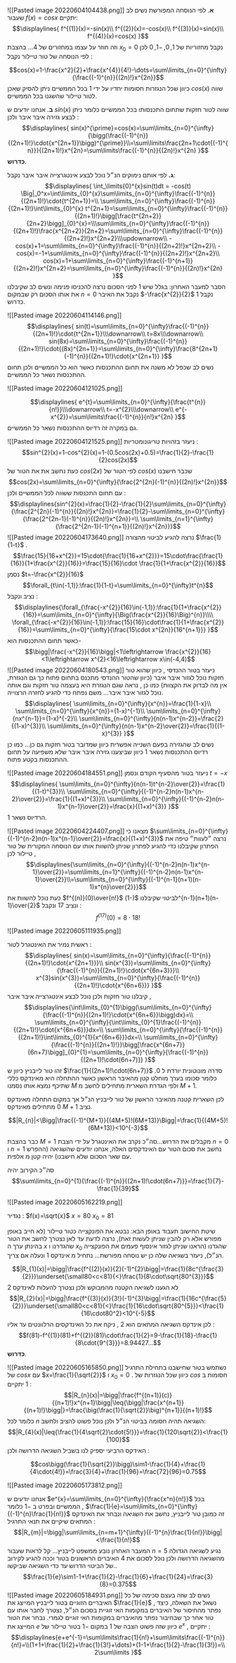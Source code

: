 ![[Pasted image 20220604104438.png]]
__א__. לפי הנוסחה המפורשת נשים לב שעבור $f(x)=cosx$ יתקיים:
$$\displaylines{
f^{(1)}(x)=-sin(x)\\
f^{(2)}(x)=-cos(x)\\
f^{(3)}(x)=sin(x)\\
f^{(4)}(x)=cos(x)
}$$
וזה חוזר על עצמו במחזורים של 4... 
בהצבת $x_{0}=0$ נקבל מחזוריות של $1,0,-1,0$ לכן לפי הנוסחה של טור טיילור נקבל :

$$cos(x)=1-\frac{x^2}{2}+\frac{x^{4}}{4!}-\dots=\sum\limits_{n=0}^{\infty}{\frac{(-1)^{n}}{(2n)!}x^{2n}}$$
כיוון שכל הנגזרות חסומות יחדיו על ידי $1$ בכל הממשיים ניתן להסיק שאכן $cos(x)$ שווה לטור טיילור שהשגנו בכל הממשיים.

__ב__.  אנחנו יודעים ש $sin(x)$ שווה לטור חזקות שתחום התכנסותו בכל הממשיים כלומר ניתן לבצע גזירה איבר איבר ולכן :
$$\displaylines{
sin(x)^{\prime}=cos(x)=\sum\limits_{n=0}^{\infty}{\bigg(\frac{(-1)^{n}}{(2n+1)!}\cdot{x^{2n+1}}\bigg)^{\prime}}\\=\sum\limits\frac{2n+1\cdot{(-1)^{n}}}{(2n+1)!}x^{2n}=\sum\limits\frac{(-1)^{n}}{(2n)!}x^{2n}
}$$
__כדרוש__.

__ג.__ לפי אותם נימוקים הנ״ל נוכל לבצע אינטגרצייה איבר איבר נקבל:
$$\displaylines{
\int_\limits{0}^{x}sin(t)dt = -cos(t)
\Big|_0^x=\int\limits_{0}^{x}\sum\limits_{n=0}^{\infty}\frac{(-1)^{n}}{(2n+1)!}\cdot{t^{2n+1}}=\\
\sum\limits_{n=0}^{\infty}\frac{(-1)^{n}}{(2n+1)!}\int\limits_{0}^{x}
t^{2n+1}=\sum\limits_{n=0}^{\infty}\frac{(-1)^{n}}{(2n+1)!}\bigg[\frac{t^{2n+2}}{2n+2}\bigg]_{0}^{x}=\\\sum\limits_{n=0}^{\infty}\frac{(-1)^{n}}{(2n+1)!}\frac{x^{2n+2}}{2n+2}=\sum\limits_{n=0}^{\infty}\frac{(-1)^{n}}{(2n+2)!}x^{2n+2}\\\updownarrow\\
-cos(x)+1=\sum\limits_{n=0}^{\infty}\frac{(-1)^{n}}{(2n+2)!}x^{2n+2}\\
-cos(x)=-1+\sum\limits_{n=0}^{\infty}\frac{(-1)^{n}}{(2n+2)!}x^{2n+2}\\
cos(x)=1+\sum\limits_{n=0}^{\infty}\frac{(-1)^{n+1}}{(2n+2)!}x^{2n+2}=\sum\limits_{n=0}^{\infty}\frac{(-1)^{n}}{(2n)!}x^{2n}
}$$
הסבר למעבר האחרון: בגלל שיש $1$ לפני הסכום נרצה להכניסו פנימה ונשים לב שקיבלנו את אותו הסכום רק שבמקום $n=0$ נקבל את האיבר $-\frac{x^{2}}{2}$ נקבל $1$ כדרוש.

![[Pasted image 20220604114146.png]]
$$\displaylines{
sin(t)=\sum\limits_{n=0}^{\infty}\frac{(-1)^{n}}{(2n+1)!}\cdot{t^{2n+1}}\\\downarrow\\
t=8x\\\downarrow\\
sin(8x)=\sum\limits_{n=0}^{\infty}\frac{(-1)^{n}}{(2n+1)!}\cdot{(8x)^{2n+1}}=\sum\limits_{n=0}^{\infty}\frac{8^{2n+1}(-1)^{n}}{(2n+1)!}\cdot{x^{2n+1}}
}$$
נשים לב שכפל לא משנה את תחום ההתכנסות כאשר הוא כל הממשיים ולכן תחום ההתכנסות נשאר כל הממשיים.


![[Pasted image 20220604121025.png]]

$$\displaylines{
e^{t}=\sum\limits_{n=0}^{\infty}{\frac{t^{n}}{n!}}\\\downarrow\\
t=-x^{2}\\\downarrow\\
e^{-x^{2}}=\sum\limits\frac{(-1)^{n}}{n!}x^{2n}
}$$
גם במקרה זה רדיוס ההתכנסות נשאר כל הממשיים.

![[Pasted image 20220604121525.png]]
ניעזר בזהויות טריגונומטריות : 
$$sin^{2}(x)=1-cos^{2}(x)=1-(0.5cos(2x)+0.5)=\frac{1}{2}-\frac{1}{2}cos(2x)$$
כעת נחשב את את הטור של $cos(2x)$ לפי הטור של $cos(x)$ שכבר חישבנו
$$cos(2x)=\sum\limits_{n=0}^{\infty}{\frac{2^{2n}(-1)^{n}}{(2n)!}x^{2n}}$$
עם תחום התכנסות ששווה לכל הממשיים ולכן :
$$\displaylines{sin^{2}(x)=\frac{1}{2}-\frac{1}{2}\sum\limits_{n=0}^{\infty}{\frac{2^{2n}(-1)^{n}}{(2n)!}x^{2n}}=\frac{1}{2}-\sum\limits_{n=0}^{\infty}{\frac{2^{2n-1}(-1)^{n}}{(2n)!}x^{2n}}=\\ \sum\limits_{n=1}^{\infty}{\frac{2^{2n-1}(-1)^{n+1}}{(2n)!}x^{2n}}}$$
![[Pasted image 20220604173640.png]]
נרצה להגיע לביטוי מהצורה $\frac{1}{1-t}$ . 
$$\frac{15}{16+x^{2}}=15\cdot{\frac{1}{16+x^{2}}}=15\cdot\frac{\frac{1}{16}}{1+\frac{x^{2}}{16}}=\frac{15}{16}\cdot \frac{1}{1+\frac{x^{2}}{16}}$$
נסמן $t=-\frac{x^{2}}{16}$ 
$$\forall_{t\in(-1,1)}:\frac{1}{1-t}=\sum\limits_{n=0}^{\infty}t^{n}$$
נציב ונקבל : 
$$\displaylines{\forall_{\frac{-x^{2}}{16}\in(-1,1)}:\frac{1}{1+\frac{x^{2}}{16}}=\sum\limits_{n=0}^{\infty}{\Big(\frac{x^{2}}{16}\Big)^{n}}\\\\
\forall_{\frac{-x^{2}}{16}\in(-1,1)}:\frac{15}{16}\cdot\frac{1}{1+\frac{x^{2}}{16}}=\sum\limits_{n=0}^{\infty}{\frac{15\cdot x^{2n}}{16^{n+1}}}
}$$
כאשר תחום ההתכנסות הוא-
$$\bigg|\frac{-x^{2}}{16}\bigg|<1\leftrightarrow \frac{x^{2}}{16}<1\leftrightarrow x^{2}<16\leftrightarrow x\in(-4,4)$$
![[Pasted image 20220604180543.png]]
ניעזר בטור ההנדסי , כיוון שהוא טור חזקות נוכל לגזור איבר איבר (כיוון שהטור ההנדסי מתכנס בתחום פתוח כך גם הנגזרת, אין מה לבדוק את הקצוות) כמו כן , נראה שגם הנגזרת היא בעצמה טור חזקות וגם אותה נוכל לגזור איבר איבר... משם נפתח כדי להגיע לחזרה הרצוייה.
$$\displaylines{
\sum\limits_{n=0}^{\infty}{x^{n}}=\frac{1}{1-x}\\
\sum\limits_{n=0}^{\infty}{x^{n}}=(1-x)^{-1}\\
\sum\limits_{n=0}^{\infty}{nx^{n-1}}=(1-x)^{-2}\\
\sum\limits_{n=0}^{\infty}{n(n-1)x^{n-2}}=\frac{2}{(1-x)^{3}}\\
\sum\limits_{n=0}^{\infty}{n(n-1)x^{n-2}\over{2}}=\frac{1}{(1-x)^{3}}
}$$
נשים לב שהגזירה בפעם השנייה אפשרית כיוון שמדובר בטור חזקות גם כן... כמו כן רדיוס ההתכנסות נשאר $1$ כיוון שביצענו גזירה איבר איבר שלא משפיעה על תחום ההתכנסות בקטע פתוח.

![[Pasted image 20220604184551.png]]
ניעזר בטור מהסעיף הקודם ונסמן $t=-x$ 
$$\displaylines{
\sum\limits_{n=0}^{\infty}{n(n-1)t^{n-2}\over{2}}=\frac{1}{(1-t)^{3}}\\
\sum\limits_{n=0}^{\infty}{(-1)^{n-2}n(n-1)x^{n-2}\over{2}}=\frac{1}{(1+x)^{3}}\\
\sum\limits_{n=0}^{\infty}{(-1)^{n-2}n(n-1)x^{n-1}\over{2}}=\frac{x}{(1+x)^{3}}
}$$
הרדיוס נשאר 1.


![[Pasted image 20220604224407.png]]
מצאנו כי $\sum\limits_{n=0}^{\infty}{(-1)^{n-2}n(n-1)x^{n-1}\over{2}}=\frac{x}{(1+x)^{3}}$  נרצה ״לעוות״ טיפה את הפתרון שקיבלנו כדי להגיע לפתרון שניתן להשוות אותו עם הנוסחה המקורית של טור טיילור לכן , 
$$\displaylines{\sum\limits_{n=0}^{\infty}{(-1)^{n-2}n(n-1)x^{n-1}\over{2}}=\sum\limits_{n=1}^{\infty}{(-1)^{n-2}n(n-1)x^{n-1}\over{2}}\\=\sum\limits_{n=0}^{\infty}{(-1)^{n-1}(n+1)(n-1)x^{n}\over{2}}}$$
כעת נוכל להשוות את $f^{(n)}(0)\over{n!}$  לביטוי שקיבלנו $(-1)^{n-1}(n+1)(n-1)\over{2}$ ונציב 17 ונקבל :
$$f^{(17)}(0)=8\cdot18!$$

![[Pasted image 20220605111935.png]]

ראשית נמיר את האינטגרל לטור : 
$$\displaylines{
sin(x)=\sum\limits_{n=0}^{\infty}{\frac{(-1)^{n}}{(2n+1)!}\cdot{x^{2n+1}}}\\
sin(x^{3})=\sum\limits_{n=0}^{\infty}{\frac{(-1)^{n}}{(2n+1)!}\cdot{x^{6n+3}}}\\
x^{3}sin(x^{3})=\sum\limits_{n=0}^{\infty}{\frac{(-1)^{n}}{(2n+1)!}\cdot{x^{6n+6}}}
}$$
קיבלנו טור חזקות ולכן נוכל לבצע אינטגרצייה איבר איבר , 
$$\displaylines{\int\limits_{0}^{1}\bigg(\sum\limits_{n=0}^{\infty}{\frac{(-1)^{n}}{(2n+1)!}\cdot{x^{6n+6}}\bigg)dx}=\\ \sum\limits_{n=0}^{\infty}{\int\limits_{0}^{1}\frac{(-1)^{n}}{(2n+1)!}\cdot{x^{6n+6}}}dx=\\
 \sum\limits_{n=0}^{\infty}{\frac{(-1)^{n}}{(2n+1)!}\int\limits_{0}^{1}{x^{6n+6}}}dx=\\
 \sum\limits_{n=0}^{\infty}{\frac{(-1)^{n}}{(2n+1)!}}\bigg[\frac{x^{6n+7}}{6n+7}\bigg]_{0}^{1}=\sum\limits_{n=0}^{\infty}{\frac{(-1)^{n}}{(2n+1)!\cdot(6n+7)}}
}$$
זהו טור לייבניץ כיוון ש $\frac{1}{(2n+1)!\cdot(6n+7)}$ סדרה מונוטונית יורדת ל 0. כלומר סכומו בערך מוחלט קטן מהאיבר הראשון  כאשר ההתחלה היא מאינדקס כללי שתיכף נמצא אותו נסמנו $M$ ולפי הגדרת השארית מתחילים לחשב מ $M+1$.

לכן השארית קטנה מהאיבר הראשון של טור לייבניץ הנ״ל אך במקום התחלה מאינדקס $0$ מתחילים מאינדקס $M+1$ נציב.

$$|R_{n}|<\Bigg|\frac{(-1)^{M+1}}{(4M+5)!(6M+13)}\Bigg|=\frac{1}{(4M+5)!(6M+13)}<10^{-3}$$

כבר בהצבת $M=1$ מקבלים את הדרוש...סה״כ נקרב את האינטגרל על ידי הצבת $n=0$ ו $n=1$ נחשב את סכום הטור עם האינדקסים האלה, אנחנו יודעים שהשגיאה (ההפרש עם שאר הסכום שלא חישבנו) יהיה קטן מ אלפית. 

סה״כ הקירוב יהיה 
$$\sum\limits_{n=0}^{1}{\frac{(-1)^{n}}{(2n+1)!\cdot(6n+7)}}=\frac{1}{7}-\frac{1}{39}$$


![[Pasted image 20220605162219.png]]

נגדיר : $f(x)=\sqrt{x}$  $x=80$ $x_{0}=81$ 

שיטת החישוב תעבוד באופן הבא: נבטא את הפונקצייה כטור טיילור (לא חייב באופן מפורש אלא רק להבין שניתן לעשות זאת), נרצה לדעת עד לאן נצטרך לחשב את הטור בהינתן ערך ה $x$ שהגדרנו ו $x_0$ שהגדנו (הראנו שניתן לגזור אינסוף פעמים את הפונקצייה הנ״ל), ניעזר בשגיאה שלה כן יש נוסחה מפורשת... נתחיל מ אינדקס 1 ונעלה אם צריך.

$$|R_{1}(x)|=\bigg|\frac{f^{(2)}(x)}{2}(-1)^{2}\bigg|=\frac{1}{8c^{\frac{3}{2}}}\underset{\small80<c<81}{<}\frac{1}{8\cdot\sqrt{80^{3}}}$$
לא הגענו לשגיאה הקטנה מהמבוקש ולכן נצטרך להעלות לאינדקס 2 
$$|R_{2}(x)|=\bigg|\frac{f^{(3)}(x)}{3!}(-1)^{3}\bigg|=\frac{1}{16c^{\frac{5}{2}}}\underset{\small80<c<81}{<}\frac{1}{16\cdot\sqrt{80^{5}}}<\frac{1}{16\cdot80^2}<10^{-5}$$
לכן אינדקס השגיאה המתאים הוא 2 , ניקח את כל האינדקסים הרלוונטים עד אליו :
$$f(81)-f^{(1)}(81)+f^{(2)}(81)\cdot\frac{1}{2}=9-\frac{1}{18}-\frac{1}{8\cdot{9^{3}}}=8.94427...$$
__כדרוש__.

![[Pasted image 20220605165850.png]]
נשתמש בטור שחישבנו בתחילת התרגיל של $cosx$ עם $x=\frac{1}{\sqrt{2}}$ ו $x_{0}=0$ .
כיוון שכל הנגזרות של $cos$ חסומות ב $1$ יתקיים :
$$|R_{n}(x)|=\bigg|\frac{f^{(n+1)}(c)}{(n+1)!}x^{n+1}\bigg|\leq{\bigg|\frac{x^{n+1}}{(n+1)!}\bigg|}=\frac{\big(\frac{1}{\sqrt{2}}\big)^{n+1}}{(n+1)!}$$
כלומר לכל $n$ השגיאה תהיה חסומה בביטוי הנ״ל ולכן נוכל פשוט להציב ולחשב: 
$$|R_{4}(x)|\leq{\frac{1}{4\sqrt{2}\cdot{5!}}}=\frac{1}{120\sqrt{2}}<\frac{1}{100}$$
האידקס הרביעי יספיק לנו בשביל השגיאה הדרושה ולכן : 

$$cos\bigg(\frac{1}{\sqrt{2}}\bigg)\sim1-\frac{1}{4}+\frac{1}{4\cdot{4!}}=\frac{3}{4}+\frac{1}{96}=\frac{72}{96}=0.75$$

![[Pasted image 20220605173812.png]]

אנחנו יודעים ש $e^{x}=\sum\limits_{n=0}^{\infty}{\frac{x^n}{n!}}$  בכל הממשיים ובפרט ב $-1$ כלומר , $\frac{1}{e}=\sum\limits_{n=0}^{\infty}{(-1)^{n}\frac{1}{n!}}$ זה כמובן טור לייבניץ, נחשב את השגיאה ונבחר את האינדקס המתאים שיקיים את תנאי התרגיל :
$$|R_{m}|=\bigg|\sum\limits_{n=m+1}^{\infty}{(-1)^{n}\frac{1}{n!}}\bigg|<\frac{1}{n!}$$
המעבר האחרון נובע ממשפט לייבניץ... קל לראות שעבור $n=5$ נגיע לשגיאה הגדולה מהשגיאה הדרושה ולכן נוכל לסכום את 4 האיברים הראשונים בטור וככה להגיע לקירוב של הביטוי הדרוש עד כדי השגיאה שביקשו..
$$\frac{1}{e}\sim1-1+\frac{1}{2}-\frac{1}{6}+\frac{1}{24}=\frac{3}{8}=0.375$$
![[Pasted image 20220605184931.png]]
נשים לב שזה בעצם סכימה של כל האיבריים הזוגיים בטור לייבניץ המייצג את $\frac{1}{e}$ , נשאל את השאלה, כיצד נפתר מהחיסור של האיברים במקומות האי זוגיית בסכום הנ״ל, נצטרך לחבר אותו עם טור אחר כך שבחיבור נפתר מהאיברים במקומות האי זוגיים לגמרי. נבחר את הטור המייצג את $e$ כיוון שזה פשוט הצבה של $1$ במקום $-1$ בטור טיילור של $e^{x}$ , יתקיים :
$$\displaylines{e+e^{-1}=\sum\limits\frac{1}{n!}+\sum\limits\frac{(-1)^{n}}{n!}=\\(1+1+\frac{1}{2}+\frac{1}{3!}+\dots)+(1-1+\frac{1}{2}-\frac{1}{3!})=\\
2\sum\limits
}$$